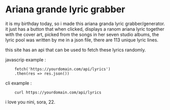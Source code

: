 # Ariana grande lyric grabber
it is my birthday today, so i made this ariana granda lyric grabber/generator.
it just has a button that when clicked, displays a ranom ariana lyric together with the cover art, picked from the songs in her seven studio albums, the lyric pool was written by me in a json file, there are 113 unique lyric lines.

this site has an api that can be used to fetch these lyrics randomly.

javascrip example :

        fetch('https://yourdomain.com/api/lyrics')
        .then(res => res.json())
        
cli example :

        curl https://yourdomain.com/api/lyrics



i love you nini, sora, 22.
